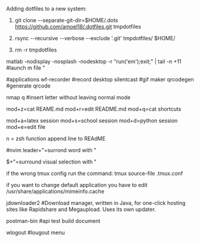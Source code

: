 Adding dotfiles to a new system:

1) git clone --separate-git-dir=$HOME/.dots https://github.com/amoel18/.dotfiles.git tmpdotfiles

2) rsync --recursive --verbose --exclude '.git' tmpdotfiles/ $HOME/

3) rm -r tmpdotfiles



matlab -nodisplay -nosplash -nodesktop -r "run('em');exit;" | tail -n +11 #launch m file "



#applications
wf-recorder     #record desktop
silentcast      #gif maker
qrcodegen       #generate qrcode


nmap q #insert letter without leaving normal mode

mod+z=cat REAME.md
mod+r=edit README.md
mod+q=cat shortcuts

mod+a=latex session
mod+s=school session
mod+d=python session
mod+e=edit file


n = zsh function append line to REAdME




#nvim
leader+"=surrond word with "

$+"=surround visual selection with "


if the wrong tmux config run the command: tmux source-file .tmux.conf


if you want to change default application you have to edit /usr/share/applications/mimeinfo.cache


jdownloader2      #Download manager, written in Java, for one-click hosting sites like Rapidshare and Megaupload. Uses its own updater.


postman-bin        #api test build document

wlogout            #lougout menu

